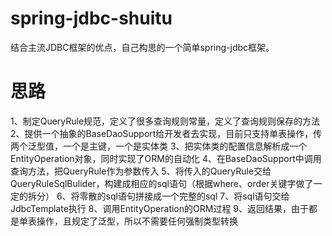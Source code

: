 # spring-jdbc-shuitu
结合主流JDBC框架的优点，自己构思的一个简单spring-jdbc框架。

# 思路
1、制定QueryRule规范，定义了很多查询规则常量，定义了查询规则保存的方法
2、提供一个抽象的BaseDaoSupport给开发者去实现，目前只支持单表操作，传两个泛型值，一个是主键，一个是实体类
3、把实体类的配置信息解析成一个EntityOperation对象，同时实现了ORM的自动化
4、在BaseDaoSupport中调用查询方法，把QueryRule作为参数传入
5、将传入的QueryRule交给QueryRuleSqlBulider，构建成相应的sql语句（根据where、order关键字做了一定的拆分）
6、将零散的sql语句拼接成一个完整的sql
7、将sql语句交给JdbcTemplate执行
8、调用EntityOperation的ORM过程
9、返回结果，由于都是单表操作，且规定了泛型，所以不需要任何强制类型转换